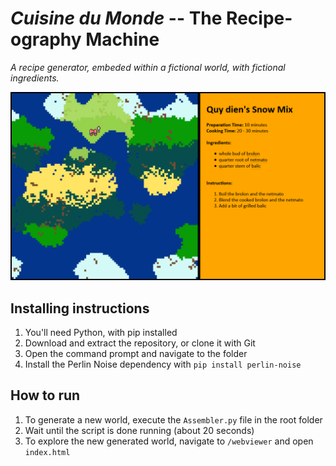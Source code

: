 # *Cuisine du Monde* -- The Recipe-ography Machine

_A recipe generator, embeded within a fictional world, with fictional ingredients._


![](screenshots/screenshot1.png)


## Installing instructions
1. You'll need Python, with pip installed
2. Download and extract the repository, or clone it with Git
3. Open the command prompt and navigate to the folder
4. Install the Perlin Noise dependency with `pip install perlin-noise`

## How to run
1. To generate a new world, execute the `Assembler.py` file in the root folder
2. Wait until the script is done running (about 20 seconds)
3. To explore the new generated world, navigate to `/webviewer` and open `index.html`

